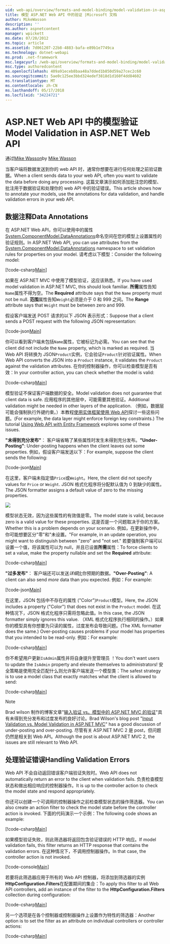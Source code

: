 ```yaml
---
uid: web-api/overview/formats-and-model-binding/model-validation-in-aspnet-web-api
title: 模型 ASP.NET Web API 中的验证 |Microsoft 文档
author: MikeWasson
description: ''
ms.author: aspnetcontent
manager: wpickett
ms.date: 07/20/2012
ms.topic: article
ms.assetid: 7d061207-22b8-4883-bafa-e89b1e7749ca
ms.technology: dotnet-webapi
ms.prod: .net-framework
msc.legacyurl: /web-api/overview/formats-and-model-binding/model-validation-in-aspnet-web-api
msc.type: authoredcontent
ms.openlocfilehash: 409a91eceb8baa48a7dded1b850d59a27cec2c60
ms.sourcegitcommit: 5ae0c125ee3bbd324edef3818d1d160f4dd84602
ms.translationtype: MT
ms.contentlocale: zh-CN
ms.lasthandoff: 05/17/2018
ms.locfileid: "34224721"
---
```

<a name="model-validation-in-aspnet-web-api"></a><span data-ttu-id="5d8cf-102">ASP.NET Web API 中的模型验证</span><span class="sxs-lookup"><span data-stu-id="5d8cf-102">Model Validation in ASP.NET Web API</span></span>
====================
<span data-ttu-id="5d8cf-103">通过[Mike Wasson](https://github.com/MikeWasson)</span><span class="sxs-lookup"><span data-stu-id="5d8cf-103">by [Mike Wasson](https://github.com/MikeWasson)</span></span>

<span data-ttu-id="5d8cf-104">当客户端将数据发送到你的 web API 时，通常你想要在进行任何处理之前验证数据。</span><span class="sxs-lookup"><span data-stu-id="5d8cf-104">When a client sends data to your web API, often you want to validate the data before doing any processing.</span></span> <span data-ttu-id="5d8cf-105">这篇文章演示如何添加批注您的模型、 批注用于数据验证和处理你的 web API 中的验证错误。</span><span class="sxs-lookup"><span data-stu-id="5d8cf-105">This article shows how to annotate your models, use the annotations for data validation, and handle validation errors in your web API.</span></span>

## <a name="data-annotations"></a><span data-ttu-id="5d8cf-106">数据注释</span><span class="sxs-lookup"><span data-stu-id="5d8cf-106">Data Annotations</span></span>

<span data-ttu-id="5d8cf-107">在 ASP.NET Web API，你可以使用中的属性[System.ComponentModel.DataAnnotations](/dotnet/api/system.componentmodel.dataannotations)命名空间在您的模型上设置属性的验证规则。</span><span class="sxs-lookup"><span data-stu-id="5d8cf-107">In ASP.NET Web API, you can use attributes from the [System.ComponentModel.DataAnnotations](/dotnet/api/system.componentmodel.dataannotations) namespace to set validation rules for properties on your model.</span></span> <span data-ttu-id="5d8cf-108">请考虑以下模型：</span><span class="sxs-lookup"><span data-stu-id="5d8cf-108">Consider the following model:</span></span>

[!code-csharp[Main](model-validation-in-aspnet-web-api/samples/sample1.cs)]

<span data-ttu-id="5d8cf-109">如果在 ASP.NET MVC 中使用了模型验证，这应该熟悉。</span><span class="sxs-lookup"><span data-stu-id="5d8cf-109">If you have used model validation in ASP.NET MVC, this should look familiar.</span></span> <span data-ttu-id="5d8cf-110">**所需**属性告知`Name`属性不得为空。</span><span class="sxs-lookup"><span data-stu-id="5d8cf-110">The **Required** attribute says that the `Name` property must not be null.</span></span> <span data-ttu-id="5d8cf-111">**范围**属性告知`Weight`必须是介于 0 和 999 之间。</span><span class="sxs-lookup"><span data-stu-id="5d8cf-111">The **Range** attribute says that `Weight` must be between zero and 999.</span></span>

<span data-ttu-id="5d8cf-112">假设客户端发送 POST 请求的以下 JSON 表示形式：</span><span class="sxs-lookup"><span data-stu-id="5d8cf-112">Suppose that a client sends a POST request with the following JSON representation:</span></span>

[!code-json[Main](model-validation-in-aspnet-web-api/samples/sample2.json)]

<span data-ttu-id="5d8cf-113">你可以看到客户端未包括`Name`属性，它被标记为必需。</span><span class="sxs-lookup"><span data-stu-id="5d8cf-113">You can see that the client did not include the `Name` property, which is marked as required.</span></span> <span data-ttu-id="5d8cf-114">当 Web API 将转换为 JSON`Product`实例，它会验证`Product`针对验证属性。</span><span class="sxs-lookup"><span data-stu-id="5d8cf-114">When Web API converts the JSON into a `Product` instance, it validates the `Product` against the validation attributes.</span></span> <span data-ttu-id="5d8cf-115">在你的控制器操作，你可以检查模型是否有效：</span><span class="sxs-lookup"><span data-stu-id="5d8cf-115">In your controller action, you can check whether the model is valid:</span></span>

[!code-csharp[Main](model-validation-in-aspnet-web-api/samples/sample3.cs)]

<span data-ttu-id="5d8cf-116">模型验证不保证客户端数据的安全。</span><span class="sxs-lookup"><span data-stu-id="5d8cf-116">Model validation does not guarantee that client data is safe.</span></span> <span data-ttu-id="5d8cf-117">应用程序的其他层中，可能需要其他验证。</span><span class="sxs-lookup"><span data-stu-id="5d8cf-117">Additional validation might be needed in other layers of the application.</span></span> <span data-ttu-id="5d8cf-118">（例如，数据层可能会强制执行外键约束。）本教程[使用实体框架使用 Web API](../data/using-web-api-with-entity-framework/part-1.md)探讨一些这些问题。</span><span class="sxs-lookup"><span data-stu-id="5d8cf-118">(For example, the data layer might enforce foreign key constraints.) The tutorial [Using Web API with Entity Framework](../data/using-web-api-with-entity-framework/part-1.md) explores some of these issues.</span></span>

<span data-ttu-id="5d8cf-119">**"未得到充分发布"**： 客户端省略了某些属性时发生未得到充分发布。</span><span class="sxs-lookup"><span data-stu-id="5d8cf-119">**"Under-Posting"**: Under-posting happens when the client leaves out some properties.</span></span> <span data-ttu-id="5d8cf-120">例如，假设客户端发送以下：</span><span class="sxs-lookup"><span data-stu-id="5d8cf-120">For example, suppose the client sends the following:</span></span>

[!code-json[Main](model-validation-in-aspnet-web-api/samples/sample4.json)]

<span data-ttu-id="5d8cf-121">在这里，客户端未指定值`Price`或`Weight`。</span><span class="sxs-lookup"><span data-stu-id="5d8cf-121">Here, the client did not specify values for `Price` or `Weight`.</span></span> <span data-ttu-id="5d8cf-122">JSON 格式化程序将分配默认值为 0 到缺少的属性。</span><span class="sxs-lookup"><span data-stu-id="5d8cf-122">The JSON formatter assigns a default value of zero to the missing properties.</span></span>

![](model-validation-in-aspnet-web-api/_static/image1.png)

<span data-ttu-id="5d8cf-123">模型状态无效，因为这些属性的有效值是零。</span><span class="sxs-lookup"><span data-stu-id="5d8cf-123">The model state is valid, because zero is a valid value for these properties.</span></span> <span data-ttu-id="5d8cf-124">这是否是一个问题取决于你的方案。</span><span class="sxs-lookup"><span data-stu-id="5d8cf-124">Whether this is a problem depends on your scenario.</span></span> <span data-ttu-id="5d8cf-125">例如，在更新操作中，你可能想要区分"零"和"未设置。"</span><span class="sxs-lookup"><span data-stu-id="5d8cf-125">For example, in an update operation, you might want to distinguish between "zero" and "not set."</span></span> <span data-ttu-id="5d8cf-126">若要强制客户端可以设置一个值，将该属性可以为 null，并且已设置**所需**属性：</span><span class="sxs-lookup"><span data-stu-id="5d8cf-126">To force clients to set a value, make the property nullable and set the **Required** attribute:</span></span>

[!code-csharp[Main](model-validation-in-aspnet-web-api/samples/sample5.cs?highlight=1-2)]

<span data-ttu-id="5d8cf-127">**"过多发布"**： 客户端还可以发送*详细*比你预期的数据。</span><span class="sxs-lookup"><span data-stu-id="5d8cf-127">**"Over-Posting"**: A client can also send *more* data than you expected.</span></span> <span data-ttu-id="5d8cf-128">例如：</span><span class="sxs-lookup"><span data-stu-id="5d8cf-128">For example:</span></span>

[!code-json[Main](model-validation-in-aspnet-web-api/samples/sample6.json)]

<span data-ttu-id="5d8cf-129">在这里，JSON 包括中不存在的属性 ("Color")`Product`模型。</span><span class="sxs-lookup"><span data-stu-id="5d8cf-129">Here, the JSON includes a property ("Color") that does not exist in the `Product` model.</span></span> <span data-ttu-id="5d8cf-130">在这种情况下，JSON 格式化程序只需将忽略此值。</span><span class="sxs-lookup"><span data-stu-id="5d8cf-130">In this case, the JSON formatter simply ignores this value.</span></span> <span data-ttu-id="5d8cf-131">（XML 格式化程序执行相同的操作。）如果你的模型具有你想要为只读的属性，过度发布会导致问题。</span><span class="sxs-lookup"><span data-stu-id="5d8cf-131">(The XML formatter does the same.) Over-posting causes problems if your model has properties that you intended to be read-only.</span></span> <span data-ttu-id="5d8cf-132">例如：</span><span class="sxs-lookup"><span data-stu-id="5d8cf-132">For example:</span></span>

[!code-csharp[Main](model-validation-in-aspnet-web-api/samples/sample7.cs)]

<span data-ttu-id="5d8cf-133">你不希望用户更新`IsAdmin`属性并将自身提升至管理员 ！</span><span class="sxs-lookup"><span data-stu-id="5d8cf-133">You don't want users to update the `IsAdmin` property and elevate themselves to administrators!</span></span> <span data-ttu-id="5d8cf-134">安全策略是使用完全匹配什么则允许客户端发送一个模型类：</span><span class="sxs-lookup"><span data-stu-id="5d8cf-134">The safest strategy is to use a model class that exactly matches what the client is allowed to send:</span></span>

[!code-csharp[Main](model-validation-in-aspnet-web-api/samples/sample8.cs)]

> [!NOTE]
> <span data-ttu-id="5d8cf-135">Brad wilson 制作的博客文章"[输入验证 vs。模型中的 ASP.NET MVC 的验证](http://bradwilson.typepad.com/blog/2010/01/input-validation-vs-model-validation-in-aspnet-mvc.html)"具有未得到充分发布和过度发布的良好讨论。</span><span class="sxs-lookup"><span data-stu-id="5d8cf-135">Brad Wilson's blog post "[Input Validation vs. Model Validation in ASP.NET MVC](http://bradwilson.typepad.com/blog/2010/01/input-validation-vs-model-validation-in-aspnet-mvc.html)" has a good discussion of under-posting and over-posting.</span></span> <span data-ttu-id="5d8cf-136">尽管有关 ASP.NET MVC 2 是 post，但问题仍然是相关到 Web API。</span><span class="sxs-lookup"><span data-stu-id="5d8cf-136">Although the post is about ASP.NET MVC 2, the issues are still relevant to Web API.</span></span>


## <a name="handling-validation-errors"></a><span data-ttu-id="5d8cf-137">处理验证错误</span><span class="sxs-lookup"><span data-stu-id="5d8cf-137">Handling Validation Errors</span></span>

<span data-ttu-id="5d8cf-138">Web API 不会自动返回错误客户端验证失败时。</span><span class="sxs-lookup"><span data-stu-id="5d8cf-138">Web API does not automatically return an error to the client when validation fails.</span></span> <span data-ttu-id="5d8cf-139">负责检查模型状态和做出相应响应的控制器操作。</span><span class="sxs-lookup"><span data-stu-id="5d8cf-139">It is up to the controller action to check the model state and respond appropriately.</span></span>

<span data-ttu-id="5d8cf-140">你还可以创建一个可调用的控制器操作之前检查模型状态的操作筛选器。</span><span class="sxs-lookup"><span data-stu-id="5d8cf-140">You can also create an action filter to check the model state before the controller action is invoked.</span></span> <span data-ttu-id="5d8cf-141">下面的代码演示一个示例：</span><span class="sxs-lookup"><span data-stu-id="5d8cf-141">The following code shows an example:</span></span>

[!code-csharp[Main](model-validation-in-aspnet-web-api/samples/sample9.cs)]

<span data-ttu-id="5d8cf-142">如果模型验证失败，则此筛选器将返回包含验证错误的 HTTP 响应。</span><span class="sxs-lookup"><span data-stu-id="5d8cf-142">If model validation fails, this filter returns an HTTP response that contains the validation errors.</span></span> <span data-ttu-id="5d8cf-143">在这种情况下，不调用控制器操作。</span><span class="sxs-lookup"><span data-stu-id="5d8cf-143">In that case, the controller action is not invoked.</span></span>

[!code-console[Main](model-validation-in-aspnet-web-api/samples/sample10.cmd)]

<span data-ttu-id="5d8cf-144">若要将此筛选器应用于所有的 Web API 控制器，将添加到筛选器的实例**HttpConfiguration.Filters**在配置期间的集合：</span><span class="sxs-lookup"><span data-stu-id="5d8cf-144">To apply this filter to all Web API controllers, add an instance of the filter to the **HttpConfiguration.Filters** collection during configuration:</span></span>

[!code-csharp[Main](model-validation-in-aspnet-web-api/samples/sample11.cs)]

<span data-ttu-id="5d8cf-145">另一个选项是在各个控制器或控制器操作上设置作为特性的筛选器：</span><span class="sxs-lookup"><span data-stu-id="5d8cf-145">Another option is to set the filter as an attribute on individual controllers or controller actions:</span></span>

[!code-csharp[Main](model-validation-in-aspnet-web-api/samples/sample12.cs)]
